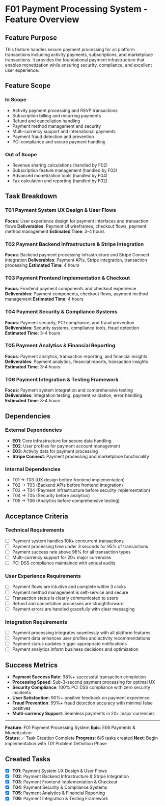 # F01 Payment Processing System - Feature Overview

## Feature Purpose

This feature handles secure payment processing for all platform transactions including activity payments, subscriptions, and marketplace transactions. It provides the foundational payment infrastructure that enables monetization while ensuring security, compliance, and excellent user experience.

## Feature Scope

### In Scope
- Activity payment processing and RSVP transactions
- Subscription billing and recurring payments
- Refund and cancellation handling
- Payment method management and security
- Multi-currency support and international payments
- Payment fraud detection and prevention
- PCI compliance and secure payment handling

### Out of Scope
- Revenue sharing calculations (handled by F02)
- Subscription feature management (handled by F03)
- Advanced monetization tools (handled by F04)
- Tax calculation and reporting (handled by F02)

## Task Breakdown

### T01 Payment System UX Design & User Flows
**Focus**: User experience design for payment interfaces and transaction flows
**Deliverables**: Payment UI wireframes, checkout flows, payment method management
**Estimated Time**: 3-4 hours

### T02 Payment Backend Infrastructure & Stripe Integration
**Focus**: Backend payment processing infrastructure and Stripe Connect integration
**Deliverables**: Payment APIs, Stripe integration, transaction processing
**Estimated Time**: 4 hours

### T03 Payment Frontend Implementation & Checkout
**Focus**: Frontend payment components and checkout experience
**Deliverables**: Payment components, checkout flows, payment method management
**Estimated Time**: 4 hours

### T04 Payment Security & Compliance Systems
**Focus**: Payment security, PCI compliance, and fraud prevention
**Deliverables**: Security systems, compliance tools, fraud detection
**Estimated Time**: 3-4 hours

### T05 Payment Analytics & Financial Reporting
**Focus**: Payment analytics, transaction reporting, and financial insights
**Deliverables**: Payment analytics, financial reports, transaction insights
**Estimated Time**: 3-4 hours

### T06 Payment Integration & Testing Framework
**Focus**: Payment system integration and comprehensive testing
**Deliverables**: Integration testing, payment validation, error handling
**Estimated Time**: 3-4 hours

## Dependencies

### External Dependencies
- **E01**: Core infrastructure for secure data handling
- **E02**: User profiles for payment account management
- **E03**: Activity data for payment processing
- **Stripe Connect**: Payment processing and marketplace functionality

### Internal Dependencies
- T01 → T03 (UX design before frontend implementation)
- T02 → T03 (Backend APIs before frontend integration)
- T02 → T04 (Payment infrastructure before security implementation)
- T04 → T05 (Security before analytics)
- T05 → T06 (Analytics before comprehensive testing)

## Acceptance Criteria

### Technical Requirements
- [ ] Payment system handles 10K+ concurrent transactions
- [ ] Payment processing time under 3 seconds for 95% of transactions
- [ ] Payment success rate above 98% for all transaction types
- [ ] Multi-currency support for 20+ major currencies
- [ ] PCI DSS compliance maintained with annual audits

### User Experience Requirements
- [ ] Payment flows are intuitive and complete within 3 clicks
- [ ] Payment method management is self-service and secure
- [ ] Transaction status is clearly communicated to users
- [ ] Refund and cancellation processes are straightforward
- [ ] Payment errors are handled gracefully with clear messaging

### Integration Requirements
- [ ] Payment processing integrates seamlessly with all platform features
- [ ] Payment data enhances user profiles and activity recommendations
- [ ] Payment status updates trigger appropriate notifications
- [ ] Payment analytics inform business decisions and optimization

## Success Metrics

- **Payment Success Rate**: 98%+ successful transaction completion
- **Processing Speed**: Sub-3-second payment processing for optimal UX
- **Security Compliance**: 100% PCI DSS compliance with zero security incidents
- **User Satisfaction**: 90%+ positive feedback on payment experience
- **Fraud Prevention**: 99%+ fraud detection accuracy with minimal false positives
- **Multi-currency Support**: Seamless payments in 20+ major currencies

---

**Feature**: F01 Payment Processing System
**Epic**: E06 Payments & Monetization  
**Status**: ✅ Task Creation Complete
**Progress**: 6/6 tasks created
**Next**: Begin implementation with T01 Problem Definition Phase

## Created Tasks
- [x] **T01**: Payment System UX Design & User Flows
- [x] **T02**: Payment Backend Infrastructure & Stripe Integration
- [x] **T03**: Payment Frontend Implementation & Checkout
- [x] **T04**: Payment Security & Compliance Systems
- [x] **T05**: Payment Analytics & Financial Reporting
- [x] **T06**: Payment Integration & Testing Framework
